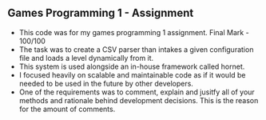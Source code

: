## Games Programming 1 - Assignment

- This code was for my games programming 1 assignment. Final Mark - 100/100 <br>
- The task was to create a CSV parser than intakes a given configuration file and loads a level dynamically from it. <br>
- This system is used alongside an in-house framework called hornet. <br>
- I focused heavily on scalable and maintainable code as if it would be needed to be used in the future by other developers. <br>
- One of the requirements was to comment, explain and jusitfy all of your methods and rationale behind development decisions. This is the reason for the amount of comments.<br>

